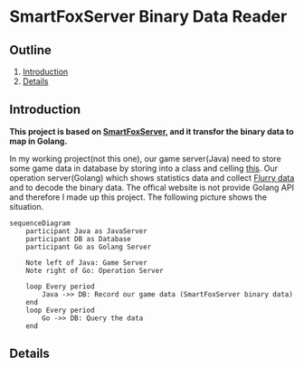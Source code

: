 # SmartFoxServer Binary Data Reader
## Outline
1. [Introduction](#Introduction)
2. [Details](#Details)

## Introduction
**This project is based on [SmartFoxServer](#https://www.smartfoxserver.com/), and it transfor the binary data to map in Golang.** 

In my working project(not this one), our game server(Java) need to store some game data in database by storing into a class and celling [this](#http://docs2x.smartfoxserver.com/api-docs/javadoc/server/com/smartfoxserver/v2/entities/data/SFSObject.html#toBinary--). Our operation server(Golang) which shows statistics data and collect [Flurry data](#https://www.flurry.com/) and to decode the binary data. The offical website is not provide Golang API and therefore I made up this project. The following picture shows the situation.

```mermaid
sequenceDiagram
    participant Java as JavaServer
    participant DB as Database
    participant Go as Golang Server

    Note left of Java: Game Server
    Note right of Go: Operation Server
    
    loop Every period
        Java ->> DB: Record our game data (SmartFoxServer binary data)
    end
    loop Every period
        Go ->> DB: Query the data
    end
```

## Details